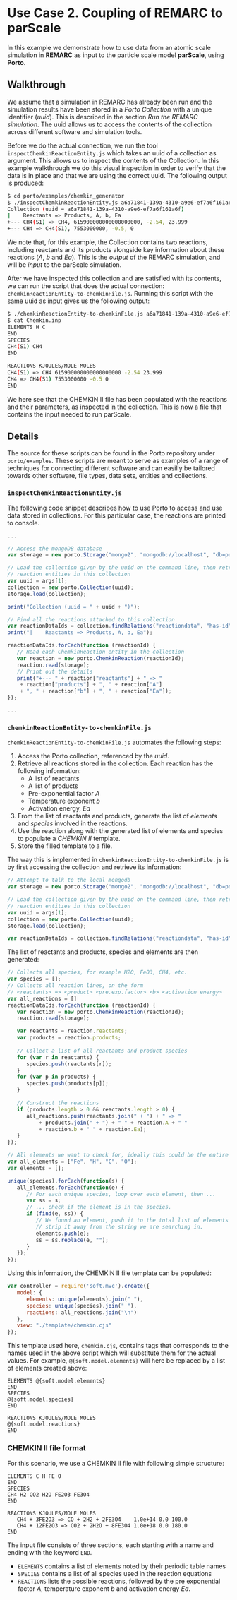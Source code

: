 
# Use Case 2. Coupling of REMARC to parScale

In this example we demonstrate how to use data from an atomic scale simulation in **REMARC** as input to the particle scale model **parScale**, using **Porto**.

## Walkthrough

We assume that a simulation in REMARC has already been run and the simulation results have been stored in a *Porto Collection* with a unique identifier (*uuid*). This is described in the section _Run the REMARC simulation_. The uuid allows us to access the contents of the collection across different software and simulation tools.

Before we do the actual connection, we run the tool `inspectChemkinReactionEntity.js` which takes an uuid of a collection as argument. This allows us to inspect the contents of the Collection. In this example walkthrough we do this visual inspection in order to verify that the data is in place and that we are using the correct uuid. The following output is produced:

```bash
$ cd porto/examples/chemkin_generator
$ ./inspectChemkinReactionEntity.js a6a71841-139a-4310-a9e6-ef7a6f161a6f
Collection (uuid = a6a71841-139a-4310-a9e6-ef7a6f161a6f)
|    Reactants => Products, A, b, Ea
+--- CH4(S1) => CH4, 615900000000000000000, -2.54, 23.999
+--- CH4 => CH4(S1), 7553000000, -0.5, 0
```

We note that, for this example, the Collection contains two reactions, including reactants and its products alongside key information about these reactions (_A_, _b_ and _Ea_). This is the _output_ of the REMARC simulation, and will be _input_ to the parScale simulation.

After we have inspected this collection and are satisfied with its contents, we can run the script that does the actual connection: `chemkinReactionEntity-to-chemkinFile.js`. Running this script with the same uuid as input gives us the following output:

```bash
$ ./chemkinReactionEntity-to-chemkinFile.js a6a71841-139a-4310-a9e6-ef7a6f161a6f > Chemkin.inp
$ cat Chemkin.inp
ELEMENTS H C 
END
SPECIES
CH4(S1) CH4
END

REACTIONS KJOULES/MOLE MOLES
CH4(S1) => CH4 615900000000000000000 -2.54 23.999
CH4 => CH4(S1) 7553000000 -0.5 0
END 
```

We here see that the CHEMKIN II file has been populated with the reactions and their parameters, as inspected in the collection. This is now a file that contains the input needed to run parScale.

## Details

The source for these scripts can be found in the Porto repository under `porto/examples`. These scripts are meant to serve as examples of a range of techniques for connecting different software and can easilly be tailored towards other software, file types, data sets, entities and collections.

### `inspectChemkinReactionEntity.js`

The following code snippet describes how to use Porto to access and use data stored in collections. For this particular case, the reactions are printed to console.

```js
...

// Access the mongoDB database
var storage = new porto.Storage("mongo2", "mongodb://localhost", "db=porto;coll=demo");

// Load the collection given by the uuid on the command line, then retrieve all
// reaction entities in this collection
var uuid = args[1];
collection = new porto.Collection(uuid);
storage.load(collection);

print("Collection (uuid = " + uuid + ")"); 

// Find all the reactions attached to this collection
var reactionDataIds = collection.findRelations("reactiondata", "has-id");
print("|    Reactants => Products, A, b, Ea");

reactionDataIds.forEach(function (reactionId) {
   // Read each ChemkinReaction entity in the collection
   var reaction = new porto.ChemkinReaction(reactionId);
   reaction.read(storage);
   // Print out the details
   print("+--- " + reaction["reactants"] + " => " 
	+ reaction["products"] + ", " + reaction["A"] 
	+ ", " + reaction["b"] + ", " + reaction["Ea"]);
});

...
```


### `chemkinReactionEntity-to-chemkinFile.js`

`chemkinReactionEntity-to-chemkinFile.js` automates the following steps:

1. Access the Porto collection, referenced by the *uuid*.
2. Retrieve all reactions stored in the collection. Each reaction has the following information:
   * A list of reactants
   * A list of products
   * Pre-exponential factor _A_
   * Temperature exponent _b_
   * Activation energy, _Ea_
3. From the list of reactants and products, generate the list of _elements_ and _species_ involved in the reactions.
4. Use the reaction along with the generated list of elements and species to populate a *CHEMKIN II* template. 
5. Store the filled template to a file.

The way this is implemented in `chemkinReactionEntity-to-chemkinFile.js` is by first accessing the collection and retrieve its information:

```js
// Attempt to talk to the local mongodb
var storage = new porto.Storage("mongo2", "mongodb://localhost", "db=porto;coll=demo");

// Load the collection given by the uuid on the command line, then retrieve all
// reaction entities in this collection
var uuid = args[1];
collection = new porto.Collection(uuid);
storage.load(collection);

var reactionDataIds = collection.findRelations("reactiondata", "has-id");
```

The list of reactants and products, species and elements are then generated:

```js
// Collects all species, for example H2O, FeO3, CH4, etc.
var species = [];
// Collects all reaction lines, on the form 
// <reactants> => <product> <pre.exp.factor> <b> <activation energy>
var all_reactions = []
reactionDataIds.forEach(function (reactionId) {
   var reaction = new porto.ChemkinReaction(reactionId);
   reaction.read(storage);

   var reactants = reaction.reactants;
   var products = reaction.products;
      
   // Collect a list of all reactants and product species
   for (var r in reactants) {
      species.push(reactants[r]);
   }
   for (var p in products) {
      species.push(products[p]);
   }

   // Construct the reactions
   if (products.length > 0 && reactants.length > 0) {
      all_reactions.push(reactants.join(" + ") + " => " 
		  + products.join(" + ") + " " + reaction.A + " " 
		  + reaction.b + " " + reaction.Ea);
   }
});

// All elements we want to check for, ideally this could be the entire periodic table
var all_elements = ["Fe", "H", "C", "O"];
var elements = [];

unique(species).forEach(function(s) {
   all_elements.forEach(function(e) {
      // For each unique species, loop over each element, then ...
      var ss = s;
      // ... check if the element is in the species.
      if (find(e, ss)) {
         // We found an element, push it to the total list of elements and
         // strip it away from the string we are searching in.
         elements.push(e);
         ss = ss.replace(e, "");
      }
   });
});
```

Using this information, the CHEMKIN II file template can be populated:

```js
var controller = require('soft.mvc').create({
   model: {
      elements: unique(elements).join(" "),
      species: unique(species).join(" "),
      reactions: all_reactions.join("\n")
   },
   view: "./template/chemkin.cjs"
});
```

This template used here, `chemkin.cjs`, contains tags that corresponds to the names used in the above script which will substitute them for the actual values. For example, `@{soft.model.elements}` will here be replaced by a list of elements created above:

```
ELEMENTS @{soft.model.elements}
END
SPECIES
@{soft.model.species}
END

REACTIONS KJOULES/MOLE MOLES
@{soft.model.reactions}
END
```

### CHEMKIN II file format

For this scenario, we use a CHEMKIN II file with following simple structure:

```
ELEMENTS C H FE O 
END
SPECIES
CH4 H2 CO2 H2O FE2O3 FE3O4
END 

REACTIONS KJOULES/MOLE MOLES
   CH4 + 3FE2O3 => CO + 2H2 + 2FE3O4    1.0e+14 0.0 100.0 
   CH4 + 12FE2O3 => CO2 + 2H2O + 8FE3O4 1.0e+18 0.0 180.0
END 
```

The input file consists of three sections, each starting with a name and ending with the keyword `END`.

* `ELEMENTS` contains a list of elements noted by their periodic table names
* `SPECIES` contains a list of all species used in the reaction equations
* `REACTIONS` lists the possible reactions, followed by the pre exponential factor _A_, temperature exponent _b_ and activation energy _Ea_.


